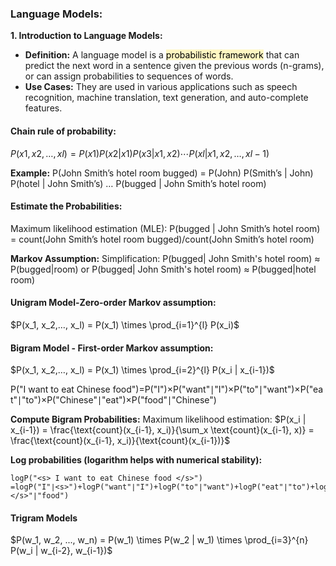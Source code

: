 ### **Language Models:**

**1. Introduction to Language Models:**
- **Definition:** A language model is a <mark style="background: #FFF3A3A6;">probabilistic framework</mark> that can predict the next word in a sentence given the previous words (n-grams), or can assign probabilities to sequences of words.
- **Use Cases:** They are used in various applications such as speech recognition, machine translation, text generation, and auto-complete features.

#### **Chain rule of probability:**
$P(x1, x2, …, xl ) = P(x1) P(x2 | x1) P(x3 | x1, x2) ⋯ P(xl| x1, x2, …, xl−1)$

**Example:**
	P(John Smith’s hotel room bugged) = P(John) P(Smith’s | John) P(hotel | John Smith’s) … P(bugged | John Smith’s hotel room)

#### **Estimate the Probabilities:**
Maximum likelihood estimation (MLE): 
P(bugged | John Smith’s hotel room) = count(John Smith’s hotel room bugged)/count(John Smith’s hotel room)

**Markov Assumption:**
Simplification:
P(bugged| John Smith's hotel room) ≈ P(bugged|room) 
or
P(bugged| John Smith's hotel room) ≈ P(bugged|hotel room)

#### **Unigram Model-Zero-order Markov assumption:**
$P(x_1, x_2,…, x_l) = P(x_1) \times \prod_{i=1}^{l} P(x_i)$
#### **Bigram Model - First-order Markov assumption:**
$P(x_1, x_2,…, x_l) = P(x_1) \times \prod_{i=2}^{l} P(x_i | x_{i-1})$

P("I want to eat Chinese food")=P("I")×P("want"∣"I")×P("to"∣"want")×P("eat"∣"to")×P("Chinese"∣"eat")×P("food"∣"Chinese")

**Compute Bigram Probabilities:**
Maximum likelihood estimation:
$P(x_i | x_{i-1}) = \frac{\text{count}(x_{i-1}, x_i)}{\sum_x \text{count}(x_{i-1}, x)} = \frac{\text{count}(x_{i-1}, x_i)}{\text{count}(x_{i-1})}$

**Log probabilities (logarithm helps with numerical stability):**
```
logP("<s> I want to eat Chinese food </s>")
=logP("I"∣<s>")+logP("want"∣"I")+logP("to"∣"want")+logP("eat"∣"to")+logP("Chinese"∣"eat")+logP("food"∣"Chinese")+logP("</s>"∣"food")
```
#### **Trigram Models**
$P(w_1, w_2, ..., w_n) = P(w_1) \times P(w_2 | w_1) \times \prod_{i=3}^{n} P(w_i | w_{i-2}, w_{i-1})$
